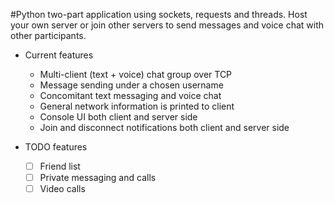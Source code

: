#Python two-part application using sockets, requests and threads. Host your own server or join other servers to send messages and voice chat with other participants.

- Current features
   - Multi-client (text + voice) chat group over TCP
   - Message sending under a chosen username
   - Concomitant text messaging and voice chat
   - General network information is printed to client
   - Console UI both client and server side
   - Join and disconnect notifications both client and server side

- TODO features
   - [ ] Friend list
   - [ ] Private messaging and calls
   - [ ] Video calls
